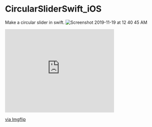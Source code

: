 # CircularSliderSwift_iOS
Make a circular slider in swift. 
![Screenshot 2019-11-19 at 12 40 45 AM](https://user-images.githubusercontent.com/29371886/69080763-c7029a80-0a66-11ea-8c26-c8aea0901664.png)
<div style="width:360px;max-width:100%;"><div style="height:0;padding-bottom:76.39%;position:relative;"><iframe width="360" height="275" style="position:absolute;top:0;left:0;width:100%;height:100%;" frameBorder="0" src="https://imgflip.com/embed/47yjj8"></iframe></div><p><a href="https://imgflip.com/gif/47yjj8">via Imgflip</a></p></div>
